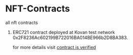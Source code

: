 # NFT-Contracts
all nft contracts 


1. ERC721 contract deployed at Kovan test network 0x2F8236Ac602199B722016BA014BE966b2D8BA383.

    for more details visit [contract is verified](https://kovan.etherscan.io/address/0x2f8236ac602199b722016ba014be966b2d8ba383#code)
